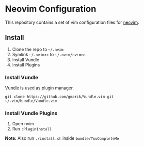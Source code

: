 # Neovim Configuration

This repository contains a set of vim configuration files for
[neovim](https://github.com/neovim/neovim).

## Install

1. Clone the repo to `~/.nvim`
2. Symlink `~/.nvimrc` to `~/.nvim/nvimrc`
3. Install Vundle
4. Install Plugins

### Install Vundle

[Vundle]() is used as plugin manager.

```
git clone https://github.com/gmarik/Vundle.vim.git ~/.vim/bundle/Vundle.vim
```

### Install Vundle Plugins

1. Open nvim
2. Run `:PluginInstall`

**Note:** Also run `./install.sh` inside `bundle/YouCompleteMe`
